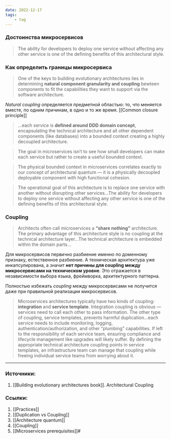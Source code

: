 ```yaml
---
date: 2022-12-17
tags:
    - tag
---
```


### Достоинства микросервисов

> The ability for developers to deploy one service without affecting any other service is one of the defining benefits of this architectural style.

### Как определить границы микросервиса

> One of the keys to building evolutionary architectures lies in determining **natural component granularity and coupling** bewteen components to fit the capabilities they want to support via the software architecture.

*Natural coupling* определяется предметной областью: то, что меняется вместе, по одним причинам, в одно и то же время. [[Common closure principle]] 

> ...each service is **defined around DDD domain concept**, encapsulating the technical architecture and all other dependent components (like databases) into a bounded context creating a highly decoupled architecture. 

> The goal in microservices isn’t to see how small developers can make each service but rather to create a useful bounded context.

> The physical bounded context in microservices correlates exactly to our concept of architectural quantum — it is a physically decoupled deployable component with high functional cohesion.

> The operational goal of this architecture is to replace one service with another without disrupting other services...The ability for developers to deploy one service without affecting any other service is one of the defining benefits of this architectural style.

### Coupling

> Architects often call microservices a **“share nothing”** architecture. The primary advantage of this architecture style is no coupling at the technical architecture layer...The technical architecture is embedded within the domain parts...

Для микросервисов первично разбиение именно по доменному признаку, естественное разбиение. А техническая архитектура уже инкапсулирована, а значит **нет причины для coupling между микросервисами на техническом уровне**. Это отражается в независимости выбора языка, фреймворка, архитектурного паттерна.


Полностью избежать *coupling* между микросервисами не получится даже при правильной реализации микросервисов.

> Microservices architectures typically have two kinds of coupling: **integration** and **service template**. Integration coupling is obvious — services need to call each other to pass information. The other type of coupling, service templates, prevents harmful duplication...each service needs to include monitoring, logging, authentication/authorization, and other “plumbing” capabilities. If left to the responsibility of each service team, ensuring compliance and lifecycle management like upgrades will likely suffer. By defining the appropriate technical architecture coupling points in service templates, an infrastructure team can manage that coupling while freeing individual service teams from worrying about it.




---

### Источники:
1. [[Building evolutionary architectures book]]. Architectural Coupling

### Ссылки:
1. [[Practices]]
1. [[Duplication vs Coupling]]
1. [[Architecture quantum]]
1. [[Coupling]]
1. [[Microservices prerequisites]]#
